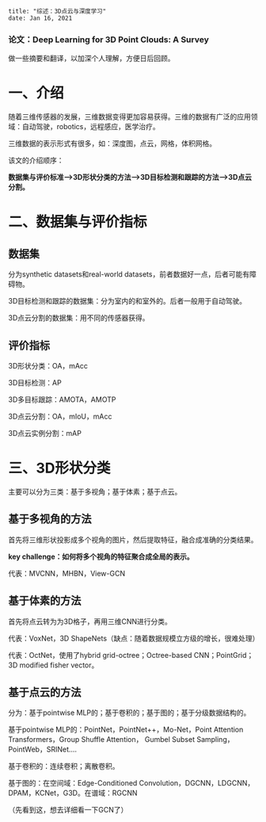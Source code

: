 ```
title: "综述：3D点云与深度学习"
date: Jan 16, 2021
```

### 论文：Deep Learning for 3D Point Clouds: A Survey

做一些摘要和翻译，以加深个人理解，方便日后回顾。

# 一、介绍

随着三维传感器的发展，三维数据变得更加容易获得。三维的数据有广泛的应用领域：自动驾驶，robotics，远程感应，医学治疗。

三维数据的表示形式有很多，如：深度图，点云，网格，体积网格。

该文的介绍顺序：

**数据集与评价标准—>3D形状分类的方法—>3D目标检测和跟踪的方法—>3D点云分割。**



# 二、数据集与评价指标

## 数据集

分为synthetic datasets和real-world datasets，前者数据好一点，后者可能有障碍物。

3D目标检测和跟踪的数据集：分为室内的和室外的。后者一般用于自动驾驶。

3D点云分割的数据集：用不同的传感器获得。

## 评价指标

3D形状分类：OA，mAcc

3D目标检测：AP

3D多目标跟踪：AMOTA，AMOTP

3D点云分割：OA，mIoU，mAcc

3D点云实例分割：mAP



# 三、3D形状分类



主要可以分为三类：基于多视角；基于体素；基于点云。

## 基于多视角的方法

首先将三维形状投影成多个视角的图片，然后提取特征，融合成准确的分类结果。

**key challenge：如何将多个视角的特征聚合成全局的表示。**

代表：MVCNN，MHBN，View-GCN

## 基于体素的方法

首先将点云转为为3D格子，再用三维CNN进行分类。

代表：VoxNet，3D ShapeNets（缺点：随着数据规模立方级的增长，很难处理）

代表：OctNet，使用了hybrid grid-octree；Octree-based CNN；PointGrid；3D modified fisher vector。

## 基于点云的方法

分为：基于pointwise MLP的；基于卷积的；基于图的；基于分级数据结构的。

基于pointwise MLP的：PointNet，PointNet++，Mo-Net，Point Attention Transformers，Group Shuffle Attention， Gumbel Subset Sampling，PointWeb，SRINet....

基于卷积的：连续卷积；离散卷积。

基于图的：在空间域：Edge-Conditioned Convolution，DGCNN，LDGCNN，DPAM，KCNet，G3D。在谱域：RGCNN

（先看到这，想去详细看一下GCN了）

